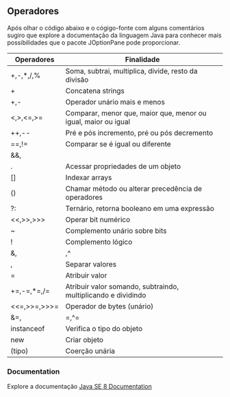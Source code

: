 ## Operadores

Após olhar o código abaixo e o cógigo-fonte com alguns comentários sugiro que explore a documentação da linguagem Java para conhecer mais possibilidades que o pacote JOptionPane pode proporcionar.

Operadores|Finalidade|
----------|----------|
|+,-,*,/,%|Soma, subtrai, multiplica, divide, resto da divisão|
|+|Concatena strings|
|+,-|Operador unário mais e menos|
|<,>,<=,>=|Comparar, menor que, maior que, menor ou igual, maior ou igual|
|++,--|Pré e pós incremento, pré ou pós decremento|
|==,!=|Comparar se é igual ou diferente|
|&&,|| | Concatenação lógica e, contatecação lógica ou|
|.|Acessar propriedades de um objeto|
|[]|Indexar arrays|
|()|Chamar método ou alterar precedência de operadores|
|?:|Ternário, retorna booleano em uma expressão|
|<<,>>,>>>|Operar bit numérico|
|~|Complemento unário sobre bits|
|!|Complemento lógico|
|&,|,^|Operadores bit AND, OR e XoR|
|,|Separar valores|
|=|Atribuir valor|
|+=,-=,*=,/=|Atribuir valor somando, subtraindo, multiplicando e dividindo|
|<<=,>>=,>>>=|Operador de bytes (unário)|
|&=,|=,^=|Operador de bytes AND, OR, XoR (unário)|
|instanceof|Verifica o tipo do objeto|
|new|Criar objeto|
|(tipo)|Coerção unária|

### Documentation
Explore a documentação [Java SE 8 Documentation](https://docs.oracle.com/javase/8/docs/)